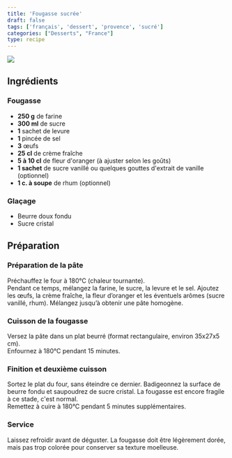 ```yaml
---
title: 'Fougasse sucrée'
draft: false
tags: ['français', 'dessert', 'provence', 'sucré']
categories: ["Desserts", "France"]
type: recipe
---
```


![](../images/fougasse.jpg)

<!-- section -->

## Ingrédients
### Fougasse

- **250 g** de farine  
- **300 ml** de sucre  
- **1** sachet de levure  
- **1** pincée de sel  
- **3** œufs  
- **25 cl** de crème fraîche  
- **5 à 10 cl** de fleur d'oranger (à ajuster selon les goûts)  
- **1 sachet** de sucre vanillé ou quelques gouttes d'extrait de vanille (optionnel)  
- **1 c. à soupe** de rhum (optionnel)

### Glaçage

- Beurre doux fondu  
- Sucre cristal

<!-- section -->

## Préparation

### Préparation de la pâte  
Préchauffez le four à 180°C (chaleur tournante).  
Pendant ce temps, mélangez la farine, le sucre, la levure et le sel. Ajoutez les œufs, la crème fraîche, la fleur d’oranger et les éventuels arômes (sucre vanillé, rhum). Mélangez jusqu’à obtenir une pâte homogène.  

### Cuisson de la fougasse  
Versez la pâte dans un plat beurré (format rectangulaire, environ 35x27x5 cm).  
Enfournez à 180°C pendant 15 minutes.  

### Finition et deuxième cuisson  
Sortez le plat du four, sans éteindre ce dernier. Badigeonnez la surface de beurre fondu et saupoudrez de sucre cristal. La fougasse est encore fragile à ce stade, c'est normal.  
Remettez à cuire à 180°C pendant 5 minutes supplémentaires.  

### Service  
Laissez refroidir avant de déguster. La fougasse doit être légèrement dorée, mais pas trop colorée pour conserver sa texture moelleuse.  
